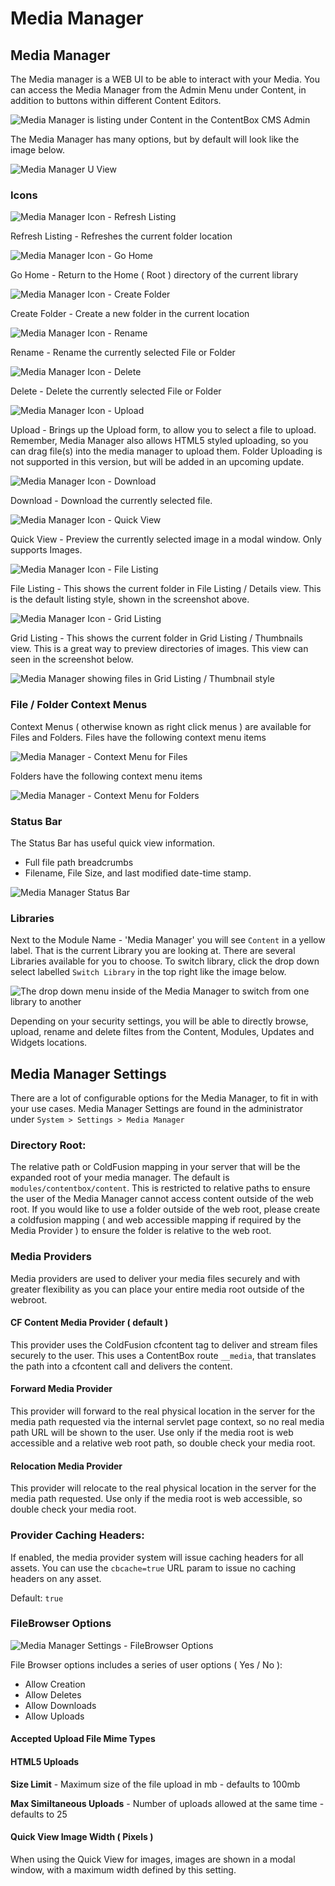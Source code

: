 # Media Manager

## Media Manager

The Media manager is a WEB UI to be able to interact with your Media. You can access the Media Manager from the Admin Menu under Content, in addition to buttons within different Content Editors.

![Media Manager is listing under Content in the ContentBox CMS Admin](../../../../.gitbook/assets/cbcms\_mediamanager\_menu.jpg)

The Media Manager has many options, but by default will look like the image below.

![Media Manager U View](../../../../.gitbook/assets/cbcms\_mediamanager\_view1.jpg)

### Icons

![Media Manager Icon - Refresh Listing](../../../../.gitbook/assets/cbcms\_mediamanager\_icon\_refresh.jpg)

&#x20;Refresh Listing - Refreshes the current folder location

![Media Manager Icon - Go Home](../../../../.gitbook/assets/cbcms\_mediamanager\_icon\_home.jpg)

&#x20;Go Home - Return to the Home ( Root ) directory of the current library

![Media Manager Icon - Create Folder](../../../../.gitbook/assets/cbcms\_mediamanager\_icon\_create.jpg)

&#x20;Create Folder - Create a new folder in the current location

![Media Manager Icon - Rename](../../../../.gitbook/assets/cbcms\_mediamanager\_icon\_rename.jpg)

&#x20;Rename - Rename the currently selected File or Folder

![Media Manager Icon - Delete](../../../../.gitbook/assets/cbcms\_mediamanager\_icon\_delete.jpg)

&#x20;Delete - Delete the currently selected File or Folder

![Media Manager Icon - Upload](../../../../.gitbook/assets/cbcms\_mediamanager\_icon\_upload.jpg)

&#x20;Upload - Brings up the Upload form, to allow you to select a file to upload. Remember, Media Manager also allows HTML5 styled uploading, so you can drag file(s) into the media manager to upload them. Folder Uploading is not supported in this version, but will be added in an upcoming update.

![Media Manager Icon - Download](../../../../.gitbook/assets/cbcms\_mediamanager\_icon\_download.jpg)

&#x20;Download - Download the currently selected file.

![Media Manager Icon - Quick View](../../../../.gitbook/assets/cbcms\_mediamanager\_icon\_quickview.jpg)

&#x20;Quick View - Preview the currently selected image in a modal window. Only supports Images.

![Media Manager Icon - File Listing](../../../../.gitbook/assets/cbcms\_mediamanager\_icon\_filelisting.jpg)

&#x20;File Listing - This shows the current folder in File Listing / Details view. This is the default listing style, shown in the screenshot above.

![Media Manager Icon - Grid Listing](../../../../.gitbook/assets/cbcms\_mediamanager\_icon\_gridlisting.jpg)

&#x20;Grid Listing - This shows the current folder in Grid Listing / Thumbnails view. This is a great way to preview directories of images. This view can seen in the screenshot below.

![Media Manager showing files in Grid Listing / Thumbnail style](../../../../.gitbook/assets/cbcms\_mediamanager\_view2.jpg)

### File / Folder Context Menus

Context Menus ( otherwise known as right click menus ) are available for Files and Folders. Files have the following context menu items

![Media Manager - Context Menu for Files](../../../../.gitbook/assets/cbcms\_mediamanager\_file\_contextmenu.jpg)

Folders have the following context menu items

![Media Manager - Context Menu for Folders](../../../../.gitbook/assets/cbcms\_mediamanager\_folder\_contextmenu.jpg)

### Status Bar

The Status Bar has useful quick view information.

* Full file path breadcrumbs
* Filename, File Size, and last modified date-time stamp.

![Media Manager Status Bar](../../../../.gitbook/assets/cbcms\_mediamanager\_statusbar.jpg)

### Libraries

Next to the Module Name - 'Media Manager' you will see `Content` in a yellow label. That is the current Library you are looking at. There are several Libraries available for you to choose. To switch library, click the drop down select labelled `Switch Library` in the top right like the image below.

![The drop down menu inside of the Media Manager to switch from one library to another](../../../../.gitbook/assets/cbcms\_mediamanager\_switch.jpg)

Depending on your security settings, you will be able to directly browse, upload, rename and delete filtes from the Content, Modules, Updates and Widgets locations.

## Media Manager Settings

There are a lot of configurable options for the Media Manager, to fit in with your use cases. Media Manager Settings are found in the administrator under `System > Settings > Media Manager`

### Directory Root:

The relative path or ColdFusion mapping in your server that will be the expanded root of your media manager. The default is `modules/contentbox/content`. This is restricted to relative paths to ensure the user of the Media Manager cannot access content outside of the web root. If you would like to use a folder outside of the web root, please create a coldfusion mapping ( and web accessible mapping if required by the Media Provider ) to ensure the folder is relative to the web root.

### Media Providers

Media providers are used to deliver your media files securely and with greater flexibility as you can place your entire media root outside of the webroot.

#### CF Content Media Provider ( default )

This provider uses the ColdFusion cfcontent tag to deliver and stream files securely to the user. This uses a ContentBox route `__media`, that translates the path into a cfcontent call and delivers the content.

#### Forward Media Provider

This provider will forward to the real physical location in the server for the media path requested via the internal servlet page context, so no real media path URL will be shown to the user. Use only if the media root is web accessible and a relative web root path, so double check your media root.

#### Relocation Media Provider

This provider will relocate to the real physical location in the server for the media path requested. Use only if the media root is web accessible, so double check your media root.

### Provider Caching Headers:

If enabled, the media provider system will issue caching headers for all assets. You can use the `cbcache=true` URL param to issue no caching headers on any asset.

Default: `true`

### FileBrowser Options

![Media Manager Settings - FileBrowser Options](../../../../.gitbook/assets/cbcms\_mediamanager\_settings\_bottom.jpg)

File Browser options includes a series of user options ( Yes / No ):

* Allow Creation
* Allow Deletes
* Allow Downloads
* Allow Uploads

#### Accepted Upload File Mime Types

#### HTML5 Uploads

**Size Limit** - Maximum size of the file upload in mb - defaults to 100mb

**Max Similtaneous Uploads** - Number of uploads allowed at the same time - defaults to 25

#### Quick View Image Width ( Pixels )

When using the Quick View for images, images are shown in a modal window, with a maximum width defined by this setting.
